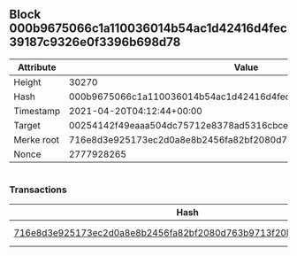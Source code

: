 ## Block 000b9675066c1a110036014b54ac1d42416d4fec39187c9326e0f3396b698d78

Attribute | Value
--- | ---
Height | 30270
Hash | 000b9675066c1a110036014b54ac1d42416d4fec39187c9326e0f3396b698d78
Timestamp | 2021-04-20T04:12:44+00:00
Target | 00254142f49eaaa504dc75712e8378ad5316cbcead634704b3734b6271167cc4
Merke root | 716e8d3e925173ec2d0a8e8b2456fa82bf2080d763b9713f20b08ea8e24f36c4
Nonce | 2777928265

```

```

### Transactions

Hash | Amount
--- | ---
[716e8d3e925173ec2d0a8e8b2456fa82bf2080d763b9713f20b08ea8e24f36c4](716e8d3e925173ec2d0a8e8b2456fa82bf2080d763b9713f20b08ea8e24f36c4.md) | 10.00000000 SKEPTI 
